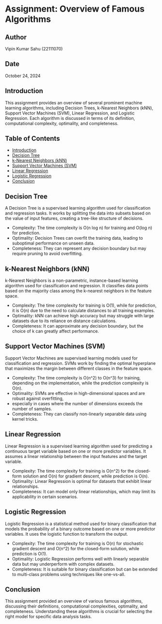 # Assignment: Overview of Famous Algorithms

## Author
Vipin Kumar Sahu (22111070)

## Date
October 24, 2024

## Introduction
This assignment provides an overview of several prominent machine learning algorithms, including Decision Trees, k-Nearest Neighbors (kNN), Support Vector Machines (SVM),
Linear Regression, and Logistic Regression. Each algorithm is discussed in terms of its definition, computational complexity, optimality, and completeness.

## Table of Contents
- [Introduction](#introduction)
- [Decision Tree](#decision-tree)
- [k-Nearest Neighbors (kNN)](#k-nearest-neighbors-knn)
- [Support Vector Machines (SVM)](#support-vector-machines-svm)
- [Linear Regression](#linear-regression)
- [Logistic Regression](#logistic-regression)
- [Conclusion](#conclusion)

## Decision Tree
A Decision Tree is a supervised learning algorithm used for classification and regression tasks.
It works by splitting the data into subsets based on the value of input features, creating a tree-like structure of decisions.

- Complexity: The time complexity is O(n log n) for training and O(log n) for prediction.
- Optimality: Decision Trees can overfit the training data, leading to suboptimal performance on unseen data.
- Completeness: They can represent any decision boundary but may require pruning to avoid overfitting.

## k-Nearest Neighbors (kNN)
k-Nearest Neighbors is a non-parametric, instance-based learning algorithm used for classification and regression. 
It classifies data points based on the majority class among the k-nearest neighbors in the feature space.

- Complexity: The time complexity for training is O(1), while for prediction, it is O(n) due to the need to calculate distances to all training examples.
- Optimality: kNN can achieve high accuracy but may struggle with large datasets due to its reliance on distance calculations.
- Completeness: It can approximate any decision boundary, but the choice of k can greatly affect performance.

## Support Vector Machines (SVM)
Support Vector Machines are supervised learning models used for classification and regression. 
SVMs work by finding the optimal hyperplane that maximizes the margin between different classes in the feature space.

- Complexity: The time complexity is O(n^2) to O(n^3) for training, depending on the implementation, while the prediction complexity is O(n).
- Optimality: SVMs are effective in high-dimensional spaces and are robust against overfitting,
- especially in cases where the number of dimensions exceeds the number of samples.
- Completeness: They can classify non-linearly separable data using kernel tricks.

## Linear Regression
Linear Regression is a supervised learning algorithm used for predicting a continuous target variable based on one or more predictor variables. 
It assumes a linear relationship between the input features and the target variable.

- Complexity: The time complexity for training is O(n^2) for the closed-form solution and O(n) for gradient descent, while prediction is O(n).
- Optimality: Linear Regression is optimal for datasets that exhibit linear relationships.
- Completeness: It can model only linear relationships, which may limit its applicability in certain scenarios.

## Logistic Regression
Logistic Regression is a statistical method used for binary classification that models the probability of a binary outcome based on one or more predictor variables. 
It uses the logistic function to transform the output.

- Complexity: The time complexity for training is O(n) for stochastic gradient descent and O(n^2) for the closed-form solution, while prediction is O(1).
- Optimality: Logistic Regression performs well with linearly separable data but may underperform with complex datasets.
- Completeness: It is suitable for binary classification but can be extended to multi-class problems using techniques like one-vs-all.

## Conclusion
This assignment provided an overview of various famous algorithms, discussing their definitions, computational complexities, optimality, and completeness. 
Understanding these algorithms is crucial for selecting the right model for specific data analysis tasks.

